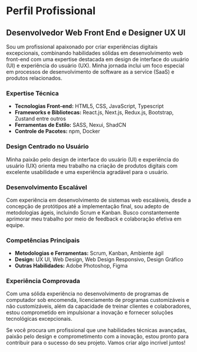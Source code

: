 # Perfil Profissional

## Desenvolvedor Web Front End e Designer UX UI

Sou um profissional apaixonado por criar experiências digitais excepcionais, combinando habilidades sólidas em desenvolvimento web front-end com uma expertise destacada em design de interface do usuário (UI) e experiência do usuário (UX). Minha jornada inclui um foco especial em processos de desenvolvimento de software as a service (SaaS) e produtos relacionados.

### Expertise Técnica

- **Tecnologias Front-end:** HTML5, CSS, JavaScript, Typescript
- **Frameworks e Bibliotecas:** React.js, Next.js, Redux.js, Bootstrap, Zustand entre outros
- **Ferramentas de Estilo:** SASS, Nexui, ShadCN
- **Controle de Pacotes:** npm, Docker

### Design Centrado no Usuário

Minha paixão pelo design de interface do usuário (UI) e experiência do usuário (UX) orienta meu trabalho na criação de produtos digitais com excelente usabilidade e uma experiência agradável para o usuário.

### Desenvolvimento Escalável

Com experiência em desenvolvimento de sistemas web escaláveis, desde a concepção de protótipos até a implementação final, sou adepto de metodologias ágeis, incluindo Scrum e Kanban. Busco constantemente aprimorar meu trabalho por meio de feedback e colaboração efetiva em equipe.

### Competências Principais

- **Metodologias e Ferramentas:** Scrum, Kanban, Ambiente ágil
- **Design:** UX UI, Web Design, Web Design Responsivo, Design Gráfico
- **Outras Habilidades:** Adobe Photoshop, Figma

### Experiência Comprovada

Com uma sólida experiência no desenvolvimento de programas de computador sob encomenda, licenciamento de programas customizáveis e não customizáveis, além da capacidade de treinar clientes e colaboradores, estou comprometido em impulsionar a inovação e fornecer soluções tecnológicas excepcionais.

Se você procura um profissional que une habilidades técnicas avançadas, paixão pelo design e comprometimento com a inovação, estou pronto para contribuir para o sucesso do seu projeto. Vamos criar algo incrível juntos!
